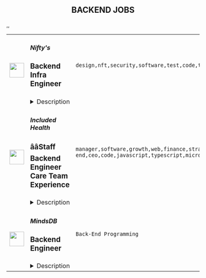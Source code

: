 <div align="center"><h2>BACKEND JOBS</h2></div><table><tr>
                <td width="100" height="100" rowspan="2">
                    <img src="https://remoteok.com/assets/img/jobs/892ffcad565a16dfc8d653b81b2973571667200534.png" width="38px" height="auto">
                </td>
                <td width="300">
                    <h5>Nifty's</h5>
                    <h3>Backend Infra Engineer</h3>
                </td>
                <td width="300">
                    <code>design,nft,security,software,test,code,typescript,node.js,api,analytics,reliability,engineer,backend,digital nomad</code>
                </td>
                <td width="200">
                <text>1 days ago</text>
                </td>
                <td width="100" rowspan="2">
                <a href="https://remoteOK.com/remote-jobs/remote-backend-infra-engineer-niftys-141487" align="right" target="_blank">Apply</a>
                </td>
            </tr>
            <tr>
                <td colspan="3">
                <details><summary>Description</summary>
                <div class="content-intro">
<p><strong>ABOUT NIFTYâS, Inc.</strong><strong>Â </strong></p>
<p>Nifty's connects fans to what they love most through NFT-powered collectibles, experiences and rewards. Our innovative NFT platform and easy-to-use interface enable communities to collect and trade digital art and other collectibles from their favorite brands and creators. Leveraging eco-friendly blockchain technology, Niftyâs empowers our partners with a premium, flexible and secure platform to launch their NFTs and make them discoverable by Niftyâs global community. Niftyâs is a fully remote company.</p>
</div><p><span style="font-weight:400;">Essential Duties and Responsibilities:</span></p>
<ul>
<li style="font-weight:400;"><span style="font-weight:400;">Build and test end-to-end Typescript and Node.js (Express) applications both locally and in a shared staging environment.</span></li>
<li style="font-weight:400;"><span style="font-weight:400;">Ensure security and data protection, and optimize service uptime.</span></li>
<li style="font-weight:400;"><span style="font-weight:400;">Experience implementing analytics systems architecture.</span></li>
<li style="font-weight:400;"><span style="font-weight:400;">Support reliability for code bases across the site.</span></li>
<li style="font-weight:400;"><span style="font-weight:400;">Maintain and optimize Kubernetes infrastructure in AWS.</span></li>
<li style="font-weight:400;"><span style="font-weight:400;">Maintain CI/CD infra components.</span></li>
</ul>
<p>Â </p>
<p><span style="font-weight:400;">Requirements:</span></p>
<ul>
<li style="font-weight:400;"><span style="font-weight:400;">Web3 experience preferred</span></li>
<li style="font-weight:400;"><span style="font-weight:400;">Experience with Terraform preferred</span></li>
<li style="font-weight:400;"><span style="font-weight:400;">Experience with software containerization, i.e. Docker</span></li>
<li style="font-weight:400;"><span style="font-weight:400;">Experience with Kubernetes</span></li>
<li style="font-weight:400;"><span style="font-weight:400;">Postgres/SQL experience</span></li>
<li style="font-weight:400;"><span style="font-weight:400;">NodeJS/Typescript experience</span></li>
<li style="font-weight:400;"><span style="font-weight:400;">REST API design experience</span></li>
<li style="font-weight:400;"><span style="font-weight:400;">5+ years of relevant experience</span></li>
<li style="font-weight:400;"><span style="font-weight:400;">Excellent written and verbal communication, problem-solving, and critical thinking skills are required.</span></li>
<li style="font-weight:400;"><span style="font-weight:400;">Thrives in a fast paced, collaborative, and remote environment.</span></li>
</ul>
<p>Â </p>
<p><span style="font-weight:400;">Other things to note:Â </span></p>
<p><span style="font-weight:400;">Niftyâs, Inc. strives to be a best-in-class and equal opportunity employer.â All qualified applicantsÂ  will receive consideration for employment without regard to race, religion, color, national origin,Â  gender, gender identity, sexual orientation, age, status as a protected veteran, among otherÂ  things, or status as a qualified individual with disability.Â </span></p>
<p><span style="font-weight:400;">This job posting highlights the most critical responsibilities and requirements of the job. Other duties may be assigned as needed.</span></p>
<p><span style="font-weight:400;">Nifty's, Inc. Privacy Policy can be found here: </span><a href="https://niftys.com/privacy-policy" rel="noopener noreferrer nofollow"><span style="font-weight:400;">https://niftys.com/privacy-policy</span></a></p><br/><br/>Please mention the word **THINNER** and tag RMzQuMjI5LjY4LjIwNQ== when applying to show you read the job post completely (#RMzQuMjI5LjY4LjIwNQ==). This is a beta feature to avoid spam applicants. Companies can search these words to find applicants that read this and see they're human.
                </details>
                </td>
            </tr>,<tr>
                <td width="100" height="100" rowspan="2">
                    <img src="https://remoteok.com/assets/img/jobs/bf67eb47a598f60a2907323751290bda1666974678.png" width="38px" height="auto">
                </td>
                <td width="300">
                    <h5>Included Health</h5>
                    <h3>ââStaff Backend Engineer Care Team Experience</h3>
                </td>
                <td width="300">
                    <code>manager,software,growth,web,finance,strategy,management,content,analytics,engineer,engineering,recruitment,consultant,cloud,senior,dev,analyst,lead,operations,sales,go,digital nomad,frontend,developer,design,reactjs,front-end,ceo,code,javascript,typescript,microsoft,leader,reliability,health,architect,system,security,administrator,marketing,director,voice,animation,legal,medical,training,git,api,mobile,junior,financial,banking,saas,education,branding,educational,ecommerce,healthcare,backend</code>
                </td>
                <td width="200">
                <text>3 days ago</text>
                </td>
                <td width="100" rowspan="2">
                <a href="https://remoteOK.com/remote-jobs/remote-staff-backend-engineer-care-team-experience-included-health-140162" align="right" target="_blank">Apply</a>
                </td>
            </tr>
            <tr>
                <td colspan="3">
                <details><summary>Description</summary>
                We work to make Included Healthâs care team more effective, more efficient, and better able to serve the needs of our members. We build new features, improve existing processes, and invest in under-the-hood changes to make our systems more reliable, maintainable, and scalable.Â We are looking for a skilled staff engineer who love to deliver amazing products to users, collaborate across teams and with product + design, and take strong ownership of their impact.

About Included Health

Included Health is a new kind of healthcare company, delivering integrated virtual care and navigation. Weâre on a mission to raise the standard of healthcare for everyone. We break down barriers to provide high-quality care for every person in every community â no matter where they are in their health journey or what type of care they need, from acute to chronic, behavioral to physical. We offer our members care guidance, advocacy, and access to personalized virtual and in-person care for everyday and urgent care, primary care, behavioral health, and specialty care. Itâs all included. Learn more atÂ includedhealth.com. 

-----
Included Health is an Equal Opportunity Employer and considers applicants for employment without regard to race, color, religion, sex, orientation, national origin, age, disability, genetics or any other basis forbidden under federal, state, or local law. Included Health considers all qualified applicants in accordance with the San Francisco Fair Chance Ordinance.<br/><br/>Please mention the word **CHARMINGLY** and tag RMzQuMjI5LjY4LjIwNQ== when applying to show you read the job post completely (#RMzQuMjI5LjY4LjIwNQ==). This is a beta feature to avoid spam applicants. Companies can search these words to find applicants that read this and see they're human.
                </details>
                </td>
            </tr>,<tr>
                <td width="100" height="100" rowspan="2">
                    <img src="https://wwr-pro.s3.amazonaws.com/logos/0081/9084/logo.gif" width="38px" height="auto">
                </td>
                <td width="300">
                    <h5>MindsDB</h5>
                    <h3> Backend Engineer</h3>
                </td>
                <td width="300">
                    <code>Back-End Programming</code>
                </td>
                <td width="200">
                <text>0 days ago</text>
                </td>
                <td width="100" rowspan="2">
                <a href="https://weworkremotely.com/remote-jobs/mindsdb-backend-engineer" align="right" target="_blank">Apply</a>
                </td>
            </tr>
            <tr>
                <td colspan="3">
                <details><summary>Description</summary>
                <img src="https://we-work-remotely.imgix.net/logos/0081/9084/logo.gif?ixlib=rails-4.0.0&w=50&h=50&dpr=2&fit=fill&auto=compress" />

<p>
  <strong>Headquarters:</strong> Berkeley, California, USA
    <br /><strong>URL:</strong> <a href="http://www.mindsdb.com">http://www.mindsdb.com</a>
</p>

<div>
<strong>Who we are<br></strong><br>
</div><div>MindsDB helps companies use the power of Machine Learning to ask predictive questions of their data and receive accurate answers from it. We do all of this inside the database with a simple interface, decreasing development time and increasing accessibility.<br><br>
</div><div>We are a fast-paced, fast-growing company with an exciting future ahead!</div><div>
<br><br>
</div><div><strong>Our history so far</strong></div><ul>
<li>MindsDB are the largest, fastest growing open source Machine Learning project in the world with over 11k Github stars.</li>
<li>Graduate of YCombinator (the startup accelerator for Stripe, Airbnb, and Coinbase).</li>
<li>Backed by Walden Catalyst Ventures, YCombinator, OpenOcean (the venture fund launched by the creators of MySQL and MariaDB), SpeedInvest, and the University of California Berkeley.</li>
<li>Recognized as one of America’s most promising AI companies by Forbes Magazine, one of the 8 most innovative AI and ML companies by TechRepublic, and recently nominated as a “Cool Vendors in Data for Artificial Intelligence and Machine Learning” by Gartner.<br><br>
</li>
</ul><div><br></div><div><strong>About the role</strong></div><div><br></div><div>We are looking for a driven Backend Engineer (Python) to be a main developer of the infrastructure that powers our product.</div><div><br></div><div>Together with the team, you’ll work to drive platform stability, optimise performance, and develop new functionality. You’ll also help drive our next stage of growth, playing a key role in our serverless development.</div><div><br></div><div>We are a 100% remote team, allowing us to hire the best talent from around the globe. For this role we are hiring in North/South American time zones, approximately GMT-7 to GMT-4.</div><div><br></div><div>MindsDB is committed to flexible working. Our goal is for our people to feel free to work where, when and how they choose to enable our staff to balance their personal interests with their work commitments and deliverables, to support a happier and healthier way of life. Performance will be judged on output and staff are trusted to manage their working time effectively to meet work deadlines and goals whilst ensuring their wellbeing is prioritised. If that suits you we would encourage you to apply!</div><div>
<br><br>
</div><div><strong>What you'll be working on</strong></div><ul>
<li>Driving platform stability</li>
<li>Maintaining platform components that enable our core product features</li>
<li>Implementing security best practices</li>
<li>Optimising performance &amp; scalability</li>
<li>Improving the performance of our current platform</li>
<li>Helping transition us to a serverless cloud architecture</li>
<li>Developing new functionality</li>
<li>Collaborating with the all parts of the team</li>
<li>Implementing major features and enhancements<br><br>
</li>
</ul><div><br></div><div><strong>Requirements</strong></div><ul>
<li>5+ years Backend Engineering experience</li>
<li>Expertise in Python and SQL</li>
<li>Experience with AWS, HTTP, TCP/IP, Docker</li>
<li>Fast, high quality development</li>
<li>Strong communication skills<br><br>
</li>
</ul><div><br></div><div><strong>Nice To Have</strong></div><ul>
<li>Experience with microservices architecture</li>
<li>Experience with Kubernetes</li>
<li>Experience with Machine Learning</li>
<li>Experience working in a fast moving, growing startup environment.</li>
<li>Fluency and communication skills in Spanish<br><br>
</li>
</ul><div><br></div><div>We understand that there's no such thing as a 'perfect' candidate. We're looking for someone passionate, proactive and ambitious, who is excited to face the challenges of a rapidly growing startup. MindsDB is the type of company where you can grow exponentially, and we encourage you to apply to us even if you don't 100% match the candidate description.</div><div>
<br><br>
</div><div><strong>Benefits &amp; Perks:</strong></div><ul>
<li>Fully remote team</li>
<li>Flexible working hours</li>
<li>Competitive Compensation</li>
<li>Unlimited PTO</li>
<li>New Hire Remote Setup budget</li>
<li>Learning &amp; Development budget</li>
<li>Medical, Dental, Vision Insurance (US only)</li>
<li>Monthly Wellbeing Budget</li>
<li>Monthly (virtual) team events</li>
<li>International in-person company retreats</li>
<li>Wellbeing/Mental Health leave<br><br>
</li>
</ul><div><br></div><div><strong>Diversity, Equality &amp; Inclusion</strong></div><div><br></div><div>MindsDB is an equal opportunity employer. We celebrate diversity and are committed to creating an inclusive environment for all of our employees. MindsDB will give all qualified applicants consideration for employment without regard to age, ancestry, color, family or medical care leave, gender identity or expression, genetic information, marital status, medical condition, national origin, physical or mental disability, political affiliation, protected veteran status, race, religion, sex (including pregnancy), sexual orientation, or any other characteristic protected by applicable laws, regulations, and ordinances.​</div><div>
<br><br>
</div>

<p><strong>To apply:</strong> <a href="https://weworkremotely.com/remote-jobs/mindsdb-backend-engineer">https://weworkremotely.com/remote-jobs/mindsdb-backend-engineer</a></p>

                </details>
                </td>
            </tr>,<tr>
                <td width="100" height="100" rowspan="2">
                    <img src="https://remotive.com/job/1368332/logo" width="38px" height="auto">
                </td>
                <td width="300">
                    <h5>Close</h5>
                    <h3>Software Engineer - Backend/Python</h3>
                </td>
                <td width="300">
                    <code>api,AWS,backend,docker</code>
                </td>
                <td width="200">
                <text>7 days ago</text>
                </td>
                <td width="100" rowspan="2">
                <a href="https://remotive.com/remote-jobs/software-dev/software-engineer-backend-python-1368332" align="right" target="_blank">Apply</a>
                </td>
            </tr>
            <tr>
                <td colspan="3">
                <details><summary>Description</summary>
                <p><strong> About Us </strong></p>
<p>At <a href="https://close.com/" rel="nofollow">Close</a>, we're building the sales communication platform of the future. With our roots as the very first sales CRM to include built-in calling, we're leading the industry toward eliminating manual processes and helping companies to close more deals(faster). Since our founding in 2013, we've grown to become a profitable, 100% globally distributed team of 50+ high-performing, happy people that are dedicated to building a product our customers love. </p>
<p> </p>
<p> Our backend <a href="https://stackshare.io/close-crm/close" rel="nofollow">tech stack</a> currently consists of Python Flask web apps with our <a href="https://github.com/closeio/tasktiger" rel="nofollow">TaskTiger</a> scheduler handling many of the backend asynchronous task processing chores. Our data stores include MongoDB, Postgres, Elasticsearch, and Redis. The underlying infrastructure runs on AWS using a combination of managed services like RDS and ElasticCache and non-managed services running on EC2 instances. All of our compute runs through CI/CD pipelines that build Docker images, run automated tests and deploy to our Kubernetes clusters. Our backend primarily serves a well-documented <a href="https://developer.close.com/" rel="nofollow">public API</a> that our front-end JavaScript app consumes. Our infrastructure is heavily automated using AWS tools, Terraform, and Ansible. </p>
<p> </p>
<p> We open sourcing our code and ideas on <a href="https://github.com/closeio" rel="nofollow">our GitHub</a> and on <a href="https://making.close.com" rel="nofollow">The Making of Close</a>, our behind-the-scenes Product &amp; Engineering blog.Check out our projects like <a href="https://github.com/closeio/socketshark" rel="nofollow">SocketShark</a>, <a href="https://github.com/closeio/tasktiger" rel="nofollow">TaskTiger</a>, <a href="https://github.com/closeio/limitlion" rel="nofollow">LimitLion</a> and <a href="https://github.com/closeio/ciso8601" rel="nofollow">ciso8601</a>. </p>
<p><br><br></p>
<p><strong>About You </strong></p>
<p>We're looking for an experienced full-time (or part-time) Software Engineer to join our engineering team. Someone who has a solid understanding of web technologies and wants to help design, implement, launch, and scale major systems and user-facing features. </p>
<p> </p>
<p>You should have senior level experience (~5 years) building modern back-end systems, with at least 3 years of that experience using Python. </p>
<p> </p>
<p>You have hands on production experience woking with MongoDB, PostgreSQL, Elasticsearch, or similar data stores. You have significant experience designing, scaling, debugging, and optimizing systems to make them fast and reliable. You have experience participating in code reviews and providing overall code quality suggestions to help maintain the structure and quality of the codebase. You care about the craftsmanship of the code and systems you produce. </p>
<p> </p>
<p>You’re comfortable working in a fast-paced environment with a small and talented team where you're supported in your efforts to grow professionally. You are able to manage your time well, communicate effectively and collaborate in a fully distributed team. </p>
<p> </p>
<p>You are located in an American or European time zone. </p>
<p><br><br></p>
<p><strong>Bonus points if you have...</strong></p>
<ul style="margin-left: 2em; padding-left: 0px; color: #555659; white-space: pre-wrap;">
<li style="margin: 0px; padding: 0px;">Contributed open source code related to our tech stack</li>
<li style="margin: 0px; padding: 0px;">Led small project teams building and launching features</li>
<li style="margin: 0px; padding: 0px;">Built B2B SaaS products</li>
<li style="margin: 0px; padding: 0px;">Experience with sales or sales tools</li>
</ul>
<p> </p>
<p><span style="color: #555659;"><strong><span style="white-space: pre-wrap;">Come help us with projects like...</span><br></strong></span></p>
<ul style="margin-left: 2em; padding-left: 0px; color: #555659; white-space: pre-wrap;">
<li style="margin: 0px; padding: 0px;">Conceiving, designing, building, and launching new user-facing features</li>
<li style="margin: 0px; padding: 0px;">Improving the performance and scalability of our GraphQL and <a class="postings-link" href="https://developer.close.com/" rel="nofollow" style="color: #969799; text-decoration: underline;">REST</a> API.</li>
<li style="margin: 0px; padding: 0px;">Improving how we <a class="postings-link" href="https://close.com/emailing/" rel="nofollow" style="color: #969799; text-decoration: underline;">sync</a> millions of sales emails and calendar events each month</li>
<li style="margin: 0px; padding: 0px;">Working with Twilio's API, WebSockets, and WebRTC to improve our <a class="postings-link" href="https://close.com/calling/" rel="nofollow" style="color: #969799; text-decoration: underline;">calling features</a></li>
<li style="margin: 0px; padding: 0px;">Building user-facing analytics features that provide actionable insights based on sales activity data</li>
<li style="margin: 0px; padding: 0px;">Improving our Elasticsearch-backed powerful <a class="postings-link" href="https://close.com/search/" rel="nofollow" style="color: #969799; text-decoration: underline;">search features</a></li>
<li style="margin: 0px; padding: 0px;">Improving our internal messaging infrastructure using streaming technologies like Kafka and Redis </li>
<li style="margin: 0px; padding: 0px;">Building new and enhancing existing integrations with other SaaS platforms like Google’s G Suite, Zapier, and Web Conferencing providers</li>
</ul>
<p> </p>
<p><span style="color: #555659;"><span style="white-space: pre-wrap;"><strong>Why work with us?</strong></span><br></span></p>
<ul style="margin-left: 2em; padding-left: 0px; color: #555659; white-space: pre-wrap;">
<li style="margin: 0px; padding: 0px;"><a class="postings-link" href="https://www.youtube.com/watch?v=ZbyGnLhtj0o&amp;feature=youtu.be" rel="nofollow" style="color: #969799; text-decoration: underline;">Culture video</a> 💚</li>
<li style="margin: 0px; padding: 0px;">100% remote company <em>(we believe in trust and autonomy)</em></li>
<li style="margin: 0px; padding: 0px;">Choose between working 5 days/wk (standard full-time) or 4 days/wk @ 80% pay</li>
<li style="margin: 0px; padding: 0px;"><a class="postings-link" href="https://www.youtube.com/watch?v=gKjyXMz-q-Q&amp;feature=youtu.be" rel="nofollow" style="color: #969799; text-decoration: underline;">Annual team retreats</a> ✈️</li>
<li style="margin: 0px; padding: 0px;">Quarterly virtual summits</li>
<li style="margin: 0px; padding: 0px;">5 weeks PTO + Winter Holiday Break</li>
<li style="margin: 0px; padding: 0px;">2 additional PTO days every year with the company</li>
<li style="margin: 0px; padding: 0px;">1 month paid sabbatical every 5 years</li>
<li style="margin: 0px; padding: 0px;">Co-working stipend</li>
<li style="margin: 0px; padding: 0px;">Paid parental leave</li>
<li style="margin: 0px; padding: 0px;">Medical, Dental, Vision with HSA option (US residents)</li>
<li style="margin: 0px; padding: 0px;">401k matching at 6% (US residents)</li>
<li style="margin: 0px; padding: 0px;">Dependent care FSA (US residents)</li>
<li style="margin: 0px; padding: 0px;">Contributor to <a class="postings-link" href="https://stripe.com/climate" rel="nofollow" style="color: #969799; text-decoration: underline;">Stripe's climate</a> initiative 🌍❤️ </li>
<li style="margin: 0px; padding: 0px;"><a class="postings-link" href="https://close.io/about/" rel="nofollow" style="color: #969799; text-decoration: underline;">Our story and team</a> 🚀</li>
</ul>
<p> </p>
<p>At Close, everyone has a voice. We encourage transparency and practice a mature approach to the work-place. In general, we don’t have strict policies, we have guidelines. Work/life harmony is an important part of our business - we believe you bring your best to work when you practice self-care (whatever that looks like for you).   </p>
<p> </p>
<p>We come from 16 countries located in 5 of the 7 continents -- looking at you Antarctica and Australia ;-) ….. We’re a collection of talented humans rich in diverse backgrounds, lifestyles, and cultures. Every year we meet up somewhere around the world to spend time with one another. These gatherings are an opportunity to strengthen the social fiber of our global community. </p>
<p> </p>
<p>Our team is growing in more ways than one - we’ve recently launched 17 babies (and counting!). Unanimously, our favorite and most impactful value is “Build a house you want to live in.” We strive to make decisions that are authentic for our people and help our customers become more successful. </p>
<p> </p>
<p><em>Our application process was designed to promote equitable and unbiased hiring practices. We ask a small series of questions that are similar to what would be asked in the first interview. This helps us learn more about you right from the start so please be sure to answer each question thoughtfully. Each application will receive two screens by two different reviewers. Regardless of fit, you will hear back from us letting you know if we'll be moving forward. </em></p>
<img src="https://remotive.com/job/track/1368332/blank.gif?source=public_api" alt=""/>
                </details>
                </td>
            </tr></table>